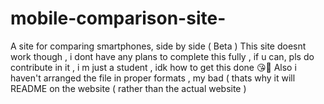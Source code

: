 # mobile-comparison-site-
A site for comparing smartphones, side by side  ( Beta ) 
This site doesnt work though , i dont have any plans to complete this fully , if u can, pls do contribute in it , i m just a student , idk how to get this done 😘🚗
Also i haven't arranged the file in proper formats , my bad ( thats why it will README on the website ( rather than the actual website )
